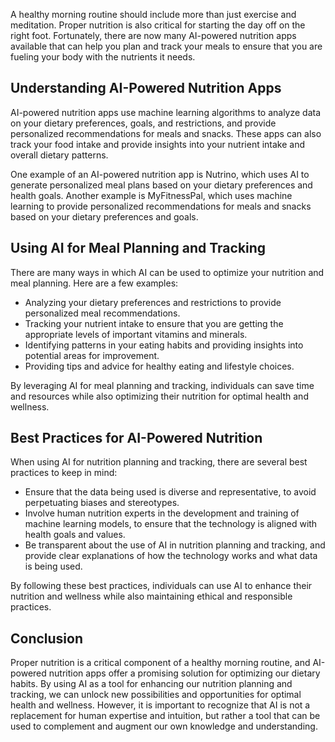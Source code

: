 
A healthy morning routine should include more than just exercise and meditation. Proper nutrition is also critical for starting the day off on the right foot. Fortunately, there are now many AI-powered nutrition apps available that can help you plan and track your meals to ensure that you are fueling your body with the nutrients it needs.

Understanding AI-Powered Nutrition Apps
---------------------------------------

AI-powered nutrition apps use machine learning algorithms to analyze data on your dietary preferences, goals, and restrictions, and provide personalized recommendations for meals and snacks. These apps can also track your food intake and provide insights into your nutrient intake and overall dietary patterns.

One example of an AI-powered nutrition app is Nutrino, which uses AI to generate personalized meal plans based on your dietary preferences and health goals. Another example is MyFitnessPal, which uses machine learning to provide personalized recommendations for meals and snacks based on your dietary preferences and goals.

Using AI for Meal Planning and Tracking
---------------------------------------

There are many ways in which AI can be used to optimize your nutrition and meal planning. Here are a few examples:

* Analyzing your dietary preferences and restrictions to provide personalized meal recommendations.
* Tracking your nutrient intake to ensure that you are getting the appropriate levels of important vitamins and minerals.
* Identifying patterns in your eating habits and providing insights into potential areas for improvement.
* Providing tips and advice for healthy eating and lifestyle choices.

By leveraging AI for meal planning and tracking, individuals can save time and resources while also optimizing their nutrition for optimal health and wellness.

Best Practices for AI-Powered Nutrition
---------------------------------------

When using AI for nutrition planning and tracking, there are several best practices to keep in mind:

* Ensure that the data being used is diverse and representative, to avoid perpetuating biases and stereotypes.
* Involve human nutrition experts in the development and training of machine learning models, to ensure that the technology is aligned with health goals and values.
* Be transparent about the use of AI in nutrition planning and tracking, and provide clear explanations of how the technology works and what data is being used.

By following these best practices, individuals can use AI to enhance their nutrition and wellness while also maintaining ethical and responsible practices.

Conclusion
----------

Proper nutrition is a critical component of a healthy morning routine, and AI-powered nutrition apps offer a promising solution for optimizing our dietary habits. By using AI as a tool for enhancing our nutrition planning and tracking, we can unlock new possibilities and opportunities for optimal health and wellness. However, it is important to recognize that AI is not a replacement for human expertise and intuition, but rather a tool that can be used to complement and augment our own knowledge and understanding.
